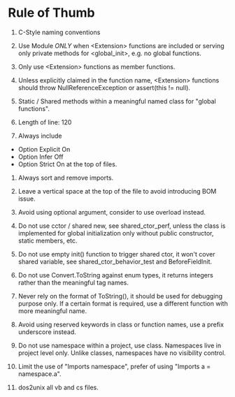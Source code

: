 
Rule of Thumb
==========

1. C-Style naming conventions

1. Use Module *ONLY* when \<Extension\> functions are included or serving only
   private methods for \<global\_init\>, e.g. no global functions.

1. Only use \<Extension\> functions as member functions.

1. Unless explicitly claimed in the function name, \<Extension\> functions
   should throw NullReferenceException or assert(this != null).

1. Static / Shared methods within a meaningful named class for "global
   functions".

1. Length of line: 120

1. Always include
  - Option Explicit On
  - Option Infer Off
  - Option Strict On
   at the top of files.

1. Always sort and remove imports.

1. Leave a vertical space at the top of the file to avoid introducing BOM issue.

1. Avoid using optional argument, consider to use overload instead.

1. Do not use cctor / shared new, see shared\_ctor\_perf, unless the class is
   implemented for global initialization only without public constructor, static
   members, etc.

1. Do not use empty init() function to trigger shared ctor, it won't cover
   shared variable, see shared\_ctor\_behavior\_test and BeforeFieldInit.

1. Do not use Convert.ToString against enum types, it returns integers rather
   than the meaningful tag names.

1. Never rely on the format of ToString(), it should be used for debugging
   purpose only. If a certain format is required, use a different function
   with more meaningful name.

1. Avoid using reserved keywords in class or function names, use a prefix
   underscore instead.

1. Do not use namespace within a project, use class. Namespaces live in project
   level only. Unlike classes, namespaces have no visibility control.

1. Limit the use of "Imports namespace", prefer of using
   "Imports a = namespace.a".

1. dos2unix all vb and cs files.
